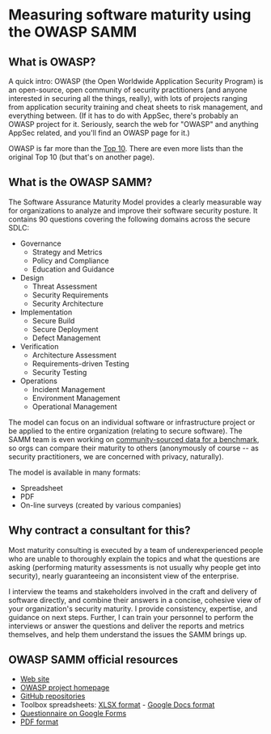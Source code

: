 # Measuring software maturity using the OWASP SAMM

## What is OWASP?

A quick intro: OWASP (the Open Worldwide Application Security Program) is an open-source, open community of security practitioners (and anyone interested in securing all the things, really), with lots of projects ranging from application security training and cheat sheets to risk management, and everything between. (If it has to do with AppSec, there's probably an OWASP project for it. Seriously, search the web for "OWASP" and anything AppSec related, and you'll find an OWASP page for it.) 

OWASP is far more than the [Top 10](https://owasp.org/www-project-top-ten). There are even more lists than the original Top 10 (but that's on another page).

## What is the OWASP SAMM?

The Software Assurance Maturity Model provides a clearly measurable way for organizations to analyze and improve their software security posture. It contains 90 questions covering the following domains across the secure SDLC:

* Governance
  * Strategy and Metrics
  * Policy and Compliance
  * Education and Guidance
* Design
  * Threat Assessment
  * Security Requirements
  * Security Architecture
* Implementation
  * Secure Build
  * Secure Deployment
  * Defect Management
* Verification
  * Architecture Assessment
  * Requirements-driven Testing
  * Security Testing
* Operations
  * Incident Management
  * Environment Management
  * Operational Management

The model can focus on an individual software or infrastructure project or be applied to the entire organization (relating to secure software). The SAMM team is even working on [community-sourced data for a benchmark](https://owaspsamm.org/benchmark), so orgs can compare their maturity to others (anonymously of course -- as security practitioners, we are concerned with privacy, naturally). 

The model is available in many formats:
* Spreadsheet
* PDF
* On-line surveys (created by various companies)

## Why contract a consultant for this?
Most maturity consulting is executed by a team of underexperienced people who are unable to thoroughly explain the topics and what the questions are asking (performing maturity assessments is not usually why people get into security), nearly guaranteeing an inconsistent view of the enterprise. 

I interview the teams and stakeholders involved in the craft and delivery of software directly, and combine their answers in a concise, cohesive view of your organization's security maturity. I provide consistency, expertise, and guidance on next steps. Further, I can train your personnel to perform the interviews or answer the questions and deliver the reports and metrics themselves, and help them understand the issues the SAMM brings up.

## OWASP SAMM official resources

* [Web site](https://owaspsamm.org)
* [OWASP project homepage](https://owasp.org/www-project-samm)
* [GitHub repositories](https://github.com/owaspsamm)
* Toolbox spreadsheets: [XLSX format](https://github.com/owaspsamm/core/releases/latest) - [Google Docs format](https://docs.google.com/spreadsheets/d/1jmLVltRhuG19AX5cLUcWH1Qox2Uic17rD29gMVG5zDE/view#gid=1716553355)
* [Questionnaire on Google Forms](https://forms.gle/r9n6NaifRRKmvTkJ7)
* [PDF format](https://drive.google.com/file/d/1cI3Qzfrly_X89z7StLWI5p_Jfqs0-OZv/view?usp=sharing)

